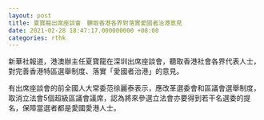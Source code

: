 ```yaml
---
layout: post
title: 夏寶龍出席座談會　聽取香港各界對落實愛國者治港意見
date: 2021-02-28 18:47:17.000000000 +08:00
categories: rthk
---
```


新華社報道，港澳辦主任夏寶龍在深圳出席座談會，聽取香港社會各界代表人士，對完善香港特區選舉制度、落實「愛國者治港」的意見。

有出席座談會的前全國人大常委范徐麗泰表示，應改革選委會和區議會選舉制度，取消立法會5個超級區議會議席，認為將來參選立法會亦要得到若干名選委的提名，保障當選者都是愛國愛港人士。
